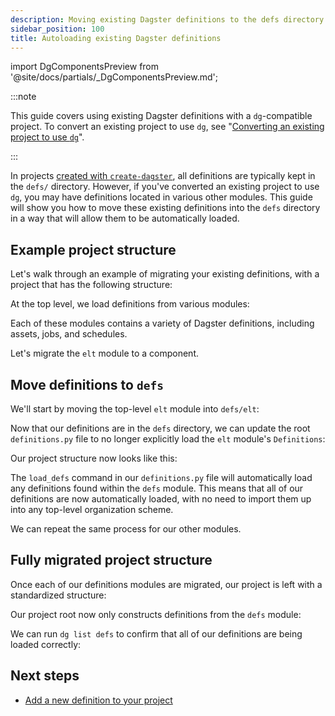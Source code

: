```yaml
---
description: Moving existing Dagster definitions to the defs directory of a dg-compatible project.
sidebar_position: 100
title: Autoloading existing Dagster definitions
---
```


import DgComponentsPreview from '@site/docs/partials/\_DgComponentsPreview.md';

<DgComponentsPreview />

:::note

This guide covers using existing Dagster definitions with a `dg`-compatible project. To convert an existing project to use `dg`, see "[Converting an existing project to use `dg`](/guides/labs/dg/incrementally-adopting-dg/migrating-project)".

:::

In projects [created with `create-dagster`](/guides/labs/dg/creating-a-project), all definitions are typically kept in the `defs/` directory. However, if you've converted an existing project to use `dg`, you may have definitions located in various other modules. This guide will show you how to move these existing definitions into the `defs` directory in a way that will allow them to be automatically loaded.

## Example project structure

Let's walk through an example of migrating your existing definitions, with a project that has the following structure:

<CliInvocationExample path="docs_snippets/docs_snippets/guides/dg/migrating-definitions/1-tree.txt" />

At the top level, we load definitions from various modules:

<CodeExample
  path="docs_snippets/docs_snippets/guides/dg/migrating-definitions/2-definitions-before.py"
  startAfter="start"
  title="my_existing_project/definitions.py"
/>

Each of these modules contains a variety of Dagster definitions, including assets, jobs, and schedules.

Let's migrate the `elt` module to a component.

## Move definitions to `defs`

We'll start by moving the top-level `elt` module into `defs/elt`:

<CliInvocationExample path="docs_snippets/docs_snippets/guides/dg/migrating-definitions/3-mv.txt" />

Now that our definitions are in the `defs` directory, we can update the root `definitions.py` file to no longer explicitly load the `elt` module's `Definitions`:

<CodeExample
  path="docs_snippets/docs_snippets/guides/dg/migrating-definitions/4-definitions-after.py"
  title="my_existing_project/definitions.py"
/>

Our project structure now looks like this:

<CliInvocationExample path="docs_snippets/docs_snippets/guides/dg/migrating-definitions/5-tree-after.txt" />

The `load_defs` command in our `definitions.py` file will automatically load any definitions found within the `defs` module. This means that all of our definitions are now automatically loaded, with no need to import them up into any top-level organization scheme.

We can repeat the same process for our other modules.

## Fully migrated project structure

Once each of our definitions modules are migrated, our project is left with a standardized structure:

<CliInvocationExample path="docs_snippets/docs_snippets/guides/dg/migrating-definitions/6-tree-after-all.txt" />

Our project root now only constructs definitions from the `defs` module:

<CodeExample
  path="docs_snippets/docs_snippets/guides/dg/migrating-definitions/7-definitions-after-all.py"
  title="my_existing_project/definitions.py"
/>

We can run `dg list defs` to confirm that all of our definitions are being loaded correctly:

<CodeExample
  path="docs_snippets/docs_snippets/guides/dg/migrating-definitions/8-list-defs-after-all.txt"
  title="my_existing_project/definitions.py"
/>

## Next steps

- [Add a new definition to your project](/guides/labs/dg/dagster-definitions)
